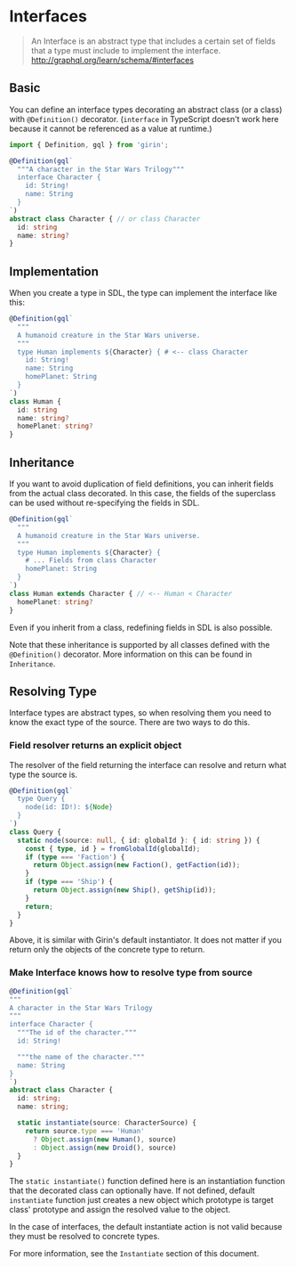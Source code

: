 # Interfaces

> An Interface is an abstract type that includes a certain set of fields that a type must include to implement the interface. http://graphql.org/learn/schema/#interfaces

## Basic

You can define an interface types decorating an abstract class (or a class) with `@Definition()` decorator. (`interface` in TypeScript doesn't work here because it cannot be referenced as a value at runtime.)


```typescript
import { Definition, gql } from 'girin';

@Definition(gql`
  """A character in the Star Wars Trilogy"""
  interface Character {
    id: String!
    name: String
  }
`)
abstract class Character { // or class Character
  id: string
  name: string?
}
```

## Implementation

When you create a type in SDL, the type can implement the interface like this:

```typescript
@Definition(gql`
  """
  A humanoid creature in the Star Wars universe.
  """
  type Human implements ${Character} { # <-- class Character
    id: String!
    name: String
    homePlanet: String
  }
`)
class Human {
  id: string
  name: string?
  homePlanet: string?
}
```

## Inheritance

If you want to avoid duplication of field definitions, you can inherit fields from the actual class decorated. In this case, the fields of the superclass can be used without re-specifying the fields in SDL.

```typescript
@Definition(gql`
  """
  A humanoid creature in the Star Wars universe.
  """
  type Human implements ${Character} {
    # ... Fields from class Character
    homePlanet: String
  }
`)
class Human extends Character { // <-- Human < Character
  homePlanet: string?
}
```

Even if you inherit from a class, redefining fields in SDL is also possible.

Note that these inheritance is supported by all classes defined with the `@Definition()` decorator. More information on this can be found in `Inheritance`.


## Resolving Type

Interface types are abstract types, so when resolving them you need to know the exact type of the source. There are two ways to do this.

### Field resolver returns an explicit object

The resolver of the field returning the interface can resolve and return what type the source is.

```typescript
@Definition(gql`
  type Query {
    node(id: ID!): ${Node}
  }
`)
class Query {
  static node(source: null, { id: globalId }: { id: string }) {
    const { type, id } = fromGlobalId(globalId);
    if (type === 'Faction') {
      return Object.assign(new Faction(), getFaction(id));
    }
    if (type === 'Ship') {
      return Object.assign(new Ship(), getShip(id));
    }
    return;
  }
}
```

Above, it is similar with Girin's default instantiator. It does not matter if you return only the objects of the concrete type to return.

### Make Interface knows how to resolve type from source

```typescript
@Definition(gql`
"""
A character in the Star Wars Trilogy
"""
interface Character {
  """The id of the character."""
  id: String!

  """the name of the character."""
  name: String
}
`)
abstract class Character {
  id: string;
  name: string;

  static instantiate(source: CharacterSource) {
    return source.type === 'Human'
      ? Object.assign(new Human(), source)
      : Object.assign(new Droid(), source)
  }
}
```

The `static instantiate()` function defined here is an instantiation function that the decorated class can optionally have. If not defined, default `instantiate` function just creates a new object which prototype is target class' prototype and assign the resolved value to the object.

In the case of interfaces, the default instantiate action is not valid because they must be resolved to concrete types.

For more information, see the `Instantiate` section of this document.
